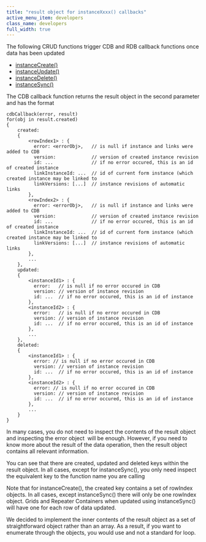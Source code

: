 ```yaml
---
title: "result object for instanceXxxx() callbacks"
active_menu_item: developers
class_name: developers
full_width: true
---
```



The following CRUD functions trigger CDB and RDB callback functions once data has been updated

 - [instanceCreate()](/developers/user-guide/scripting-apis/client-api/instance-data-functions/instancecreate)
 - [instanceUpdate()](/developers/user-guide/scripting-apis/client-api/instance-data-functions/instancesave)
 - [instanceDelete()](/developers/user-guide/scripting-apis/client-api/instance-data-functions/instancedelete)
 - [instanceSync()](/developers/user-guide/scripting-apis/client-api/instance-data-functions/instancesync)

The CDB callback function returns the result object in the second parameter and has the format

    cdbCallback(error, result)
    for(obj in result.created)
    {
        created: 
        { 
            <rowIndex1> : {
              error: <errorObj>,   // is null if instance and links were added to CDB
              version:             // version of created instance revision
              id: ...              // if no error occured, this is an id of created instance
              linkInstanceId: ...  // id of current form instance (which created instance may be linked to
              linkVersions: [...]  // instance revisions of automatic links
            },
            <rowIndex2> : {
              error: <errorObj>,   // is null if instance and links were added to CDB
              version:             // version of created instance revision
              id: ...              // if no error occured, this is an id of created instance
              linkInstanceId: ...  // id of current form instance (which created instance may be linked to
              linkVersions: [...]  // instance revisions of automatic links
            },
            ...
        },
        updated: 
        {
            <instanceId1> : {
              error:   // is null if no error occured in CDB
              version: // version of instance revision
              id: ...  // if no error occured, this is an id of instance
            },
            <instanceId2> : {
              error:   // is null if no error occured in CDB
              version: // version of instance revision
              id: ...  // if no error occured, this is an id of instance
            },
            ...
        },
        deleted: 
        {
            <instanceId1> : {
              error: // is null if no error occured in CDB
              version: // version of instance revision
              id: ...  // if no error occured, this is an id of instance
            },
            <instanceId2> : {
              error: // is null if no error occured in CDB
              version: // version of instance revision
              id: ...  // if no error occured, this is an id of instance
            },
            ...
        }
    }
   

In many cases, you do not need to inspect the contents of the result object and inspecting the error object  will be enough. However, if you need to know more about the result of the data operation, then the result object contains all relevant information.

You can see that there are created, updated and deleted keys within the result object. In all cases, except for instanceSync(), you only need inspect the equivalent key to the function name you are calling

Note that for instanceCreate(), the created key contains a set of rowIndex objects. In all cases, except instanceSync() there will only be one rowIndex object. Grids and Repeater Containers when updated using instanceSync() will have one for each row of data updated.

We decided to implement the inner contents of the result object as a set of straightforward object rather than an array. As a result, if you want to enumerate through the objects, you would use and not a standard for loop.

